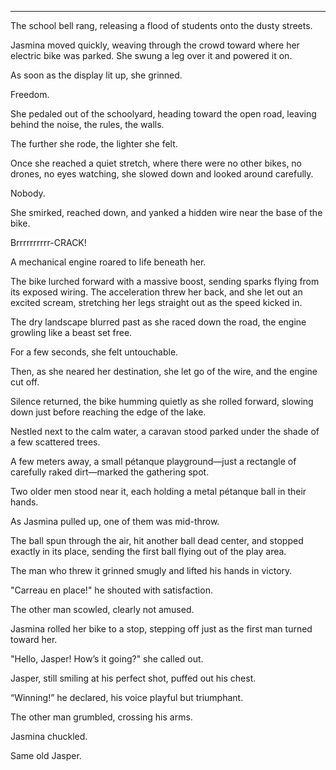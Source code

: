 
---

The school bell rang, releasing a flood of students onto the dusty streets.  

Jasmina moved quickly, weaving through the crowd toward where her electric bike was parked. She swung a leg over it and powered it on.  

As soon as the display lit up, she grinned.  

Freedom.  

She pedaled out of the schoolyard, heading toward the open road, leaving behind the noise, the rules, the walls.  

The further she rode, the lighter she felt.  

Once she reached a quiet stretch, where there were no other bikes, no drones, no eyes watching, she slowed down and looked around carefully.  

Nobody.  

She smirked, reached down, and yanked a hidden wire near the base of the bike.  

Brrrrrrrrrr-CRACK!  

A mechanical engine roared to life beneath her.  

The bike lurched forward with a massive boost, sending sparks flying from its exposed wiring. The acceleration threw her back, and she let out an excited scream, stretching her legs straight out as the speed kicked in.  

The dry landscape blurred past as she raced down the road, the engine growling like a beast set free.  

For a few seconds, she felt untouchable.  

Then, as she neared her destination, she let go of the wire, and the engine cut off.  

Silence returned, the bike humming quietly as she rolled forward, slowing down just before reaching the edge of the lake.  

Nestled next to the calm water, a caravan stood parked under the shade of a few scattered trees.  

A few meters away, a small pétanque playground—just a rectangle of carefully raked dirt—marked the gathering spot.  

Two older men stood near it, each holding a metal pétanque ball in their hands.  

As Jasmina pulled up, one of them was mid-throw.  

The ball spun through the air, hit another ball dead center, and stopped exactly in its place, sending the first ball flying out of the play area.  

The man who threw it grinned smugly and lifted his hands in victory.  

"Carreau en place!" he shouted with satisfaction.  

The other man scowled, clearly not amused.  

Jasmina rolled her bike to a stop, stepping off just as the first man turned toward her.  

"Hello, Jasper! How’s it going?" she called out.  

Jasper, still smiling at his perfect shot, puffed out his chest.  

“Winning!” he declared, his voice playful but triumphant.  

The other man grumbled, crossing his arms.  

Jasmina chuckled.  

Same old Jasper.
